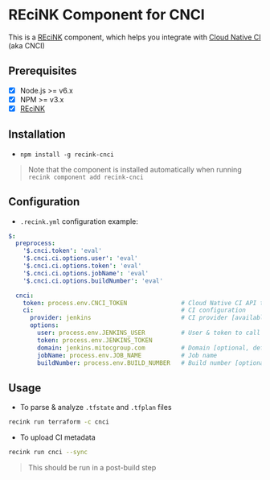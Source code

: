 REciNK Component for CNCI
====================================

This is a [REciNK][1] component, which helps you integrate with [Cloud Native CI][2] (aka CNCI)

## Prerequisites

- [x] Node.js >= v6.x
- [x] NPM >= v3.x
- [x] [REciNK][1]

## Installation

- `npm install -g recink-cnci`

> Note that the component is installed automatically when running `recink component add recink-cnci`

## Configuration

* `.recink.yml` configuration example:

```yaml
$:
  preprocess:
    '$.cnci.token': 'eval'
    '$.cnci.ci.options.user': 'eval'
    '$.cnci.ci.options.token': 'eval'
    '$.cnci.ci.options.jobName': 'eval'
    '$.cnci.ci.options.buildNumber': 'eval'

  cnci:
    token: process.env.CNCI_TOKEN               # Cloud Native CI API token
    ci:                                         # CI configuration
      provider: jenkins                         # CI provider [available: jenkins]
      options:
        user: process.env.JENKINS_USER          # User & token to call Jenkins API
        token: process.env.JENKINS_TOKEN
        domain: jenkins.mitocgroup.com          # Domain [optional, default = 127.0.0.1]
        jobName: process.env.JOB_NAME           # Job name
        buildNumber: process.env.BUILD_NUMBER   # Build number [optional]
```

## Usage

* To parse & analyze `.tfstate` and `.tfplan` files

```bash
recink run terraform -c cnci
```

* To upload CI metadata

```bash
recink run cnci --sync
```

> This should be run in a post-build step

[1]: https://github.com/MitocGroup/recink
[2]: https://www.cloudnativeci.com
